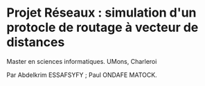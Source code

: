 # Projet Réseaux : simulation d'un protocle de routage à vecteur de distances
Master en sciences informatiques. 
UMons, Charleroi

Par 
Abdelkrim ESSAFSYFY ;
Paul ONDAFE MATOCK.
